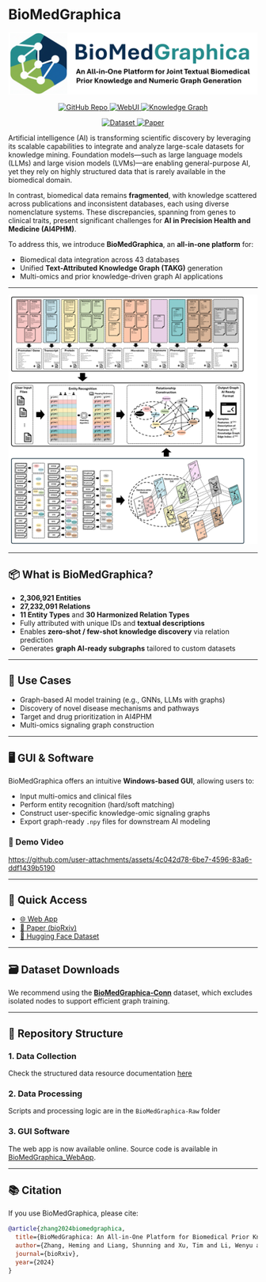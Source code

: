 # BioMedGraphica

![BMG-logo](./Figures/BMG-logo.png)

<p align="center">
  <a href="https://github.com/FuhaiLiAiLab/BioMedGraphica">
    <img src="https://img.shields.io/badge/GitHub-BioMedGraphica-181717?logo=github" alt="GitHub Repo">
  </a>
  <a href="https://github.com/FuhaiLiAiLab/BioMedGraphica">
    <img src="https://img.shields.io/badge/WebUI-BioMedGraphica-red" alt="WebUI">
  </a>
  <a href="https://github.com/FuhaiLiAiLab/BioMedGraphica">
    <img src="https://img.shields.io/badge/Knowledge%20Graph-BioMedGraphica-blue" alt="Knowledge Graph">
  </a>
</p>
<p align="center">
  <a href="https://huggingface.co/datasets/FuhaiLiAiLab/BioMedGraphica">
    <img src="https://img.shields.io/badge/Hugging%20Face-Dataset-FFD21E?logo=huggingface" alt="Dataset">
  </a>
  <a href="https://www.biorxiv.org/content/10.1101/2024.12.05.627020v2">
    <img src="https://img.shields.io/badge/bioRxiv-Paper-6f42c1" alt="Paper">
  </a>
</p>

Artificial intelligence (AI) is transforming scientific discovery by leveraging its scalable capabilities to integrate and analyze large-scale datasets for knowledge mining. Foundation models—such as large language models (LLMs) and large vision models (LVMs)—are enabling general-purpose AI, yet they rely on highly structured data that is rarely available in the biomedical domain.

In contrast, biomedical data remains **fragmented**, with knowledge scattered across publications and inconsistent databases, each using diverse nomenclature systems. These discrepancies, spanning from genes to clinical traits, present significant challenges for **AI in Precision Health and Medicine (AI4PHM)**.

To address this, we introduce **BioMedGraphica**, an **all-in-one platform** for:
- Biomedical data integration across 43 databases
- Unified **Text-Attributed Knowledge Graph (TAKG)** generation
- Multi-omics and prior knowledge-driven graph AI applications

---

![Figure 1: BioMedGraphica Workflow](./Figures/Figure1.png)

---

## 📦 What is BioMedGraphica?

- **2,306,921 Entities**  
- **27,232,091 Relations**  
- **11 Entity Types** and **30 Harmonized Relation Types**  
- Fully attributed with unique IDs and **textual descriptions**
- Enables **zero-shot / few-shot knowledge discovery** via relation prediction
- Generates **graph AI-ready subgraphs** tailored to custom datasets

---

## 🧠 Use Cases

- Graph-based AI model training (e.g., GNNs, LLMs with graphs)
- Discovery of novel disease mechanisms and pathways
- Target and drug prioritization in AI4PHM
- Multi-omics signaling graph construction

---

## 🖥️ GUI & Software

BioMedGraphica offers an intuitive **Windows-based GUI**, allowing users to:
- Input multi-omics and clinical files
- Perform entity recognition (hard/soft matching)
- Construct user-specific knowledge-omic signaling graphs
- Export graph-ready `.npy` files for downstream AI modeling

### 🎥 Demo Video

https://github.com/user-attachments/assets/4c042d78-6be7-4596-83a6-ddf1439b5190

---

## 🔗 Quick Access

- [🌐 Web App](https://app.biomedgraphica.org/)
- [📄 Paper (bioRxiv)](https://www.biorxiv.org/content/10.1101/2024.12.05.627020v1)
- [📂 Hugging Face Dataset](https://huggingface.co/datasets/FuhaiLiAiLab/BioMedGraphica/tree/main)

---

## 🗃️ Dataset Downloads

We recommend using the **[BioMedGraphica-Conn](https://huggingface.co/datasets/FuhaiLiAiLab/BioMedGraphica/tree/main/BioMedGraphica-Conn)** dataset, which excludes isolated nodes to support efficient graph training.

---

## 📁 Repository Structure

### 1. Data Collection

Check the structured data resource documentation [here](./DataCollection.md)

### 2. Data Processing

Scripts and processing logic are in the `BioMedGraphica-Raw` folder

### 3. GUI Software

The web app is now available online. Source code is available in [BioMedGraphica_WebApp](https://github.com/CallOfDady/BioMedGraphica_WebApp).

---

## 📚 Citation

If you use BioMedGraphica, please cite:

```bibtex
@article{zhang2024biomedgraphica,
  title={BioMedGraphica: An All-in-One Platform for Biomedical Prior Knowledge and Omic Signaling Graph Generation},
  author={Zhang, Heming and Liang, Shunning and Xu, Tim and Li, Wenyu and Huang, Di and Dong, Yuhan and Li, Guangfu and Miller, J Philip and Goedegebuure, S Peter and Sardiello, Marco and others},
  journal={bioRxiv},
  year={2024}
}
